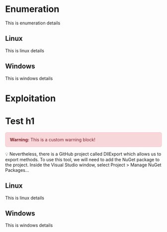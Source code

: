 # Enumeration

This is enumeration details

## Linux

This is linux details

## Windows

This is windows details

# Exploitation

<h1>Test h1</h1>

<div style="padding: 1em; background-color: #f8d7da; border: 1px solid #f5c2c7; border-radius: 5px; color: #842029;">
  <strong>Warning:</strong> This is a custom warning block!
</div>

💡 Nevertheless, there is a GitHub project called DllExport which allows us to export methods. To use this tool, we will need to add the NuGet package to the project. Inside the Visual Studio window, select Project > Manage NuGet Packages...


## Linux

This is linux details

## Windows

This is windows details

